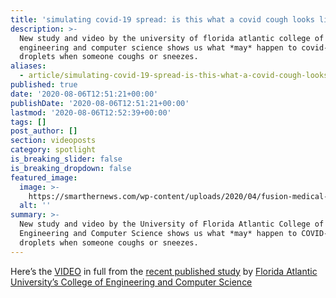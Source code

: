 ```yaml
---
title: 'simulating covid-19 spread: is this what a covid cough looks like?'
description: >-
  New study and video by the university of florida atlantic college of
  engineering and computer science shows us what *may* happen to covid-19
  droplets when someone coughs or sneezes.
aliases:
  - article/simulating-covid-19-spread-is-this-what-a-covid-cough-looks-like/
published: true
date: '2020-08-06T12:51:21+00:00'
publishDate: '2020-08-06T12:51:21+00:00'
lastmod: '2020-08-06T12:52:39+00:00'
tags: []
post_author: []
section: videoposts
category: spotlight
is_breaking_slider: false
is_breaking_dropdown: false
featured_image:
  image: >-
    https://smarthernews.com/wp-content/uploads/2020/04/fusion-medical-animation-EAgGqOiDDMg-unsplash-min-1024x576.jpg
  alt: ''
summary: >-
  New study and video by the University of Florida Atlantic College of
  Engineering and Computer Science shows us what *may* happen to COVID-19
  droplets when someone coughs or sneezes.
---
```

Here’s the [VIDEO](\"https://www.fau.edu/newsdesk/articles/efficacy-facemasks-coronavirus.php\") in full from the [recent published study](\"https://aip.scitation.org/doi/10.1063/5.0016018\") by [Florida Atlantic University’s College of Engineering and Computer Science](\"https://www.fau.edu/newsdesk/articles/efficacy-facemasks-coronavirus.php\")